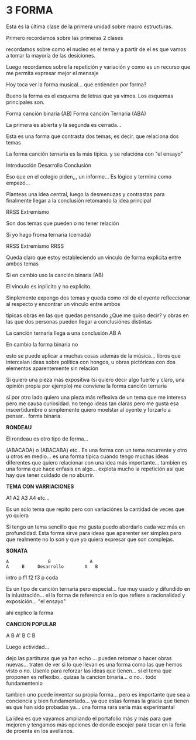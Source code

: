 # 3 FORMA

Esta es la última clase de la primera unidad sobre macro estructuras.

Primero recordamos sobre las primeras 2 clases

recordamos sobre como el nucleo es el tema y a partir de el es que vamos a tomar la mayoría de las desiciones.

Luego recordamos sobre la repetición y variación y como es un recurso que me permita expresar mejor el mensaje

Hoy toca ver la forma musical... que entienden por forma?


Bueno la forma es el esquema de letras que ya vimos. Los esquemas principales son.

Forma canción binaria (AB)
Forma canción Ternaria (ABA)

La primera es abierta y la segunda es cerrada...

Esta es una forma que contrasta dos temas, es decir. que relaciona dos temas

La forma canción ternaria es la más tipica. y se relacióna con "el ensayo"

Introducción Desarrollo Conclusión

Eso que en el colegio piden,,, un informe... Es lógico y termina como empezó...

Planteas una idea central, luego la desmenuzas y contrastas para finalmente llegar a la conclusión retomando la idea principal

RRSS    Extremismo

Son dos temas que pueden o no tener relación

Si yo hago froma ternaria (cerrada)

RRSS    Extremismo      RRSS

Queda claro que estoy estableciendo un vínculo de forma explicita entre ambos temas

Si en cambio uso la canción binaria (AB)

El vinculo es inplicito y no explicito.

Sinplemente expongo dos temas y queda como rol de el oyente refleccionar al respecto y encontrar un vínculo entre ambos

tipicas obras en las que quedas pensando ¿Que me quiso decir? y obras en las que dos personas pueden llegar a conclusiónes distintas

La canción ternaria llega a una conclusión AB       A

En cambio la forma binaria no

esto se puede aplicar a muchas cosas además de la música... libros que intercalan ideas sobre política con hongos, u obras pictóricas con dos elementos aparentemente sin relación

Si quiero una pieza más expositiva (si quiero decir algo fuerte y claro, una opinión propia por ejemplo) me conviene la forma canción ternaria

si por otro lado quiero una pieza más reflexiva de un tema que me interesa pero me causa curiosidad. no tengo ideas tan claras pero me gusta esa inscertidumbre o simplemente quiero moelstar al oyente y forzarlo a pensar... forma binaria.


__RONDEAU__

El rondeau es otro tipo de forma...

(ABACADA)
o
(ABACABA)
etc..
Es una forma con un tema recurrente y otro u otros en medio... es una forma típica cuando tengo muchas ideas diferentes que quiero relacionar con una idea más importante... tambien es una forma que hace enfasis en algo... explota mucho la repetición así que hay que tener cuidado de no aburrir.

__TEMA CON VARRIACIONES__

A1  A2  A3  A4 etc...

Es un solo tema que repito pero con variaciónes la cantidad de veces que yo quiera

Si tengo un tema sencillo que me gusta puedo abordarlo cada vez más en profundidad. Esta forma sirve para ideas que aparenter ser simples pero que realmente no lo son y que yo quiera expresar que son complejas.

__SONATA__

    A               B               A
    A     B     Desarrollo        A   B
intro  p        f1 f2 f3            p    coda

Es un tipo de canción ternaria pero especial... fue muy usado y difundido en la inlustración... el la forma de referencia en lo que refiere a racionalidad y exposición... "el ensayo"

ahí explico la forma

__CANCION POPULAR__

A   B   A'  B   C   B

Luego actividad...

dejo las partituras que ya han echo ... pueden retomar o hacer obras nuevas... traten de ver si lo que llevan es una forma como las que hemos visto o no. Usenlo para reforzar las ideas que tienen... si el tema que proponen es reflexibo.. quizas la cancion binaria... o no... todo fundamentenlo

tambien uno puede inventar su propia forma... pero es importante que sea a conciencia y bien fundamentado... ya que estas formas la gracia que tienen es que han sido probadas ya... una forma rara sería más experimantal

La idea es que vayamos ampliando el portafolio más y más para que mejoren y tengamos más opciones de donde escojer para tocar en la feria de proenta en los avellanos.

